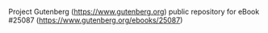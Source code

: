 Project Gutenberg (https://www.gutenberg.org) public repository for eBook #25087 (https://www.gutenberg.org/ebooks/25087)
